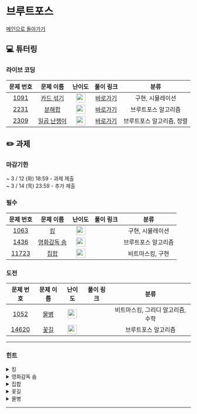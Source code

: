 # 브루트포스
[메인으로 돌아가기](https://github.com/Altu-Bitu-6/Notice) 
## 💻 튜터링 
### 라이브 코딩
| 문제 번호 | 문제 이름 | 난이도 | 풀이 링크 | 분류 |
| :-: | :-: | :-: | :-: | :-: |
| [1091](https://www.acmicpc.net/problem/1091) | [카드 섞기](https://www.acmicpc.net/problem/1091) | <img height="25px" width="25px" src="https://static.solved.ac/tier_small/12.svg"/> | [바로가기](https://github.com/Altu-Bitu-6/Notice/blob/main/04_브루트포스/라이브코딩/1091.cpp) | 구현, 시뮬레이션 |
| [2231](https://www.acmicpc.net/problem/2231) | [분해합](https://www.acmicpc.net/problem/2231) | <img height="25px" width="25px" src="https://static.solved.ac/tier_small/4.svg"/> | [바로가기](https://github.com/Altu-Bitu-6/Notice/blob/main/04_브루트포스/라이브코딩/2231.cpp) | 브루트포스 알고리즘 |
| [2309](https://www.acmicpc.net/problem/2309) | [일곱 난쟁이](https://www.acmicpc.net/problem/2309) | <img height="25px" width="25px" src="https://static.solved.ac/tier_small/5.svg"/> | [바로가기](https://github.com/Altu-Bitu-6/Notice/blob/main/04_브루트포스/라이브코딩/2309.cpp) | 브루트포스 알고리즘, 정렬 |
## ✏️ 과제 
### 마감기한
~ 3 / 12 (화) 18:59 - 과제 제출 </br>
~ 3 / 14 (목) 23:59 - 추가 제출 </br>
### 필수
| 문제 번호 | 문제 이름 | 난이도 | 풀이 링크 | 분류 |
| :-: | :-: | :-: | :-: | :-: |
| [1063](https://www.acmicpc.net/problem/1063) | [킹](https://www.acmicpc.net/problem/1063) | <img height="25px" width="25px" src="https://static.solved.ac/tier_small/8.svg"/> |  | 구현, 시뮬레이션 |
| [1436](https://www.acmicpc.net/problem/1436) | [영화감독 숌](https://www.acmicpc.net/problem/1436) | <img height="25px" width="25px" src="https://static.solved.ac/tier_small/6.svg"/> |  | 브루트포스 알고리즘 |
| [11723](https://www.acmicpc.net/problem/11723) | [집합](https://www.acmicpc.net/problem/11723) | <img height="25px" width="25px" src="https://static.solved.ac/tier_small/6.svg"/> |  | 비트마스킹, 구현 |
### 도전
| 문제 번호 | 문제 이름 | 난이도 | 풀이 링크 | 분류 |
| :-: | :-: | :-: | :-: | :-: |
| [1052](https://www.acmicpc.net/problem/1052) | [물병](https://www.acmicpc.net/problem/1052) | <img height="25px" width="25px" src="https://static.solved.ac/tier_small/11.svg"/> |  | 비트마스킹, 그리디 알고리즘, 수학 |
| [14620](https://www.acmicpc.net/problem/14620) | [꽃길](https://www.acmicpc.net/problem/14620) | <img height="25px" width="25px" src="https://static.solved.ac/tier_small/9.svg"/> |  | 브루트포스 알고리즘 |
---
 ### 힌트
<details><summary>킹</summary><div markdown="1">&nbsp;&nbsp;&nbsp;&nbsp;킹과 돌의 움직임이 모두 판 안에서 이뤄질 때만 다음으로 움직일 수 있는 점을 유의해주세요!</div></details>
<details><summary>영화감독 숌</summary><div markdown="1">&nbsp;&nbsp;&nbsp;&nbsp;각 수마다 6이 3번 연속으로 나오는지 확인해볼까요? 해당 숫자에 666이 존재하는지 확인해봅시다!</div></details>
<details><summary>집합</summary><div markdown="1">&nbsp;&nbsp;&nbsp;&nbsp;set이나 vector를 사용해 집합을 다뤄줘도 좋지만, 이번에는 수업에서 배운 비트마스킹을 사용해 각 원소의 유무를 관리해봅시다!</div></details>
<details><summary>꽃길</summary><div markdown="1">&nbsp;&nbsp;&nbsp;&nbsp;그래프의 크기가 최대 10 x 10 이네요? 세개의 꽃을 심을 수 있는 모든 경우의 수를 탐색해보아도 괜찮겠어요. 꽃이 피는 자리가 그래프의 테두리에 있는 경우는 없네요. 씨앗을 다 심었다면 특정 위치에 씨앗을 심을 경우 5칸의 비용이 얼마인지를 알아야하고, 또 그렇게 씨앗을 심었을때 꽃잎이 죽지 않는지를 판단해야겠네요!</div></details>
<details><summary>물병</summary><div markdown="1">&nbsp;&nbsp;&nbsp;&nbsp;각 물병마다 담을 수 있는 물의 양에 규칙이 있을 것 같아요! 1리터 짜리 물병 두 개를 합치면 2리터, 2리터 짜리 물병 두 개를 합치면 4리터...직접 규칙을 찾아볼까요?</div></details>

---
